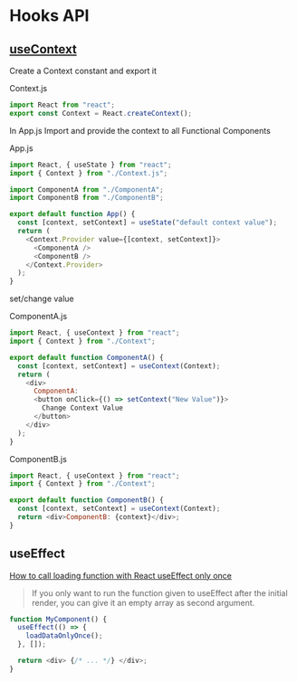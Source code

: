 # Hooks API

## [useContext](https://zh-hant.reactjs.org/docs/hooks-reference.html#usecontext)

Create a Context constant and export it  

Context.js

```js
import React from "react";
export const Context = React.createContext();
```

In App.js Import and provide the context to all Functional Components  

App.js

```js
import React, { useState } from "react";
import { Context } from "./Context.js";

import ComponentA from "./ComponentA";
import ComponentB from "./ComponentB";

export default function App() {
  const [context, setContext] = useState("default context value");
  return (
    <Context.Provider value={[context, setContext]}>
      <ComponentA />
      <ComponentB />
    </Context.Provider>
  );
}
```

set/change value  

ComponentA.js

```js
import React, { useContext } from "react";
import { Context } from "./Context";

export default function ComponentA() {
  const [context, setContext] = useContext(Context);
  return (
    <div>
      ComponentA:
      <button onClick={() => setContext("New Value")}>
        Change Context Value
      </button>
    </div>
  );
}
```

ComponentB.js

```js
import React, { useContext } from "react";
import { Context } from "./Context";

export default function ComponentB() {
  const [context, setContext] = useContext(Context);
  return <div>ComponentB: {context}</div>;
}
```

## useEffect

[How to call loading function with React useEffect only once](https://stackoverflow.com/questions/53120972/how-to-call-loading-function-with-react-useeffect-only-once)

> If you only want to run the function given to useEffect after the initial render, you can give it an empty array as second argument.

```js
function MyComponent() {
  useEffect(() => {
    loadDataOnlyOnce();
  }, []);

  return <div> {/* ... */} </div>;
}
```
